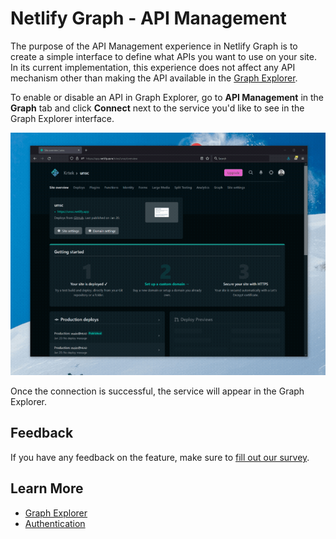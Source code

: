 # Netlify Graph - API Management

The purpose of the API Management experience in Netlify Graph is to create a simple interface to define what APIs you want to use on your site. In its current implementation, this experience does not affect any API mechanism other than making the API available in the [Graph Explorer](graph-explorer.md).

To enable or disable an API in Graph Explorer, go to **API Management** in the **Graph** tab and click **Connect** next to the service you'd like to see in the Graph Explorer interface.

![Enabling APIs through API Management in Netlify Graph](../../../media/graph/graph-enable-api.gif)

Once the connection is successful, the service will appear in the Graph Explorer.

## Feedback

If you have any feedback on the feature, make sure to [fill out our survey](https://ntl.fyi/apiauthsurvey).

## Learn More

- [Graph Explorer](graph-explorer.md)
- [Authentication](authentication.md)